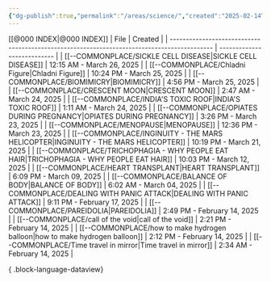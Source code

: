 ```yaml
---
{"dg-publish":true,"permalink":"/areas/science/","created":"2025-02-14T02:46:03.212+08:00"}
---
```


[[@000 INDEX\|@000 INDEX]]
| File                                                                                        | Created                     |
| ------------------------------------------------------------------------------------------- | --------------------------- |
| [[--COMMONPLACE/SICKLE CELL DISEASE\|SICKLE CELL DISEASE]]                               | 12:15 AM - March 26, 2025   |
| [[--COMMONPLACE/Chladni Figure\|Chladni Figure]]                                         | 10:24 PM - March 25, 2025   |
| [[--COMMONPLACE/BIOMIMICRY\|BIOMIMICRY]]                                                 | 4:56 PM - March 25, 2025    |
| [[--COMMONPLACE/CRESCENT MOON\|CRESCENT MOON]]                                           | 2:47 AM - March 24, 2025    |
| [[--COMMONPLACE/INDIA'S TOXIC ROOF\|INDIA'S TOXIC ROOF]]                                 | 1:11 AM - March 24, 2025    |
| [[--COMMONPLACE/OPIATES DURING PREGNANCY\|OPIATES DURING PREGNANCY]]                     | 3:26 PM - March 23, 2025    |
| [[--COMMONPLACE/MENOPAUSE\|MENOPAUSE]]                                                   | 12:36 PM - March 23, 2025   |
| [[--COMMONPLACE/INGINUITY - THE MARS HELICOPTER\|INGINUITY - THE MARS HELICOPTER]]       | 10:19 PM - March 21, 2025   |
| [[--COMMONPLACE/TRICHOPHAGIA - WHY PEOPLE EAT HAIR\|TRICHOPHAGIA - WHY PEOPLE EAT HAIR]] | 10:03 PM - March 12, 2025   |
| [[--COMMONPLACE/HEART TRANSPLANT\|HEART TRANSPLANT]]                                     | 6:09 PM - March 09, 2025    |
| [[--COMMONPLACE/BALANCE OF BODY\|BALANCE OF BODY]]                                       | 6:02 AM - March 04, 2025    |
| [[--COMMONPLACE/DEALING WITH PANIC ATTACK\|DEALING WITH PANIC ATTACK]]                   | 9:11 PM - February 17, 2025 |
| [[--COMMONPLACE/PAREIDOLIA\|PAREIDOLIA]]                                                 | 2:49 PM - February 14, 2025 |
| [[--COMMONPLACE/call of the void\|call of the void]]                                     | 2:21 PM - February 14, 2025 |
| [[--COMMONPLACE/how to make hydrogen balloon\|how to make hydrogen balloon]]             | 2:12 PM - February 14, 2025 |
| [[--COMMONPLACE/Time travel in mirror\|Time travel in mirror]]                           | 2:34 AM - February 14, 2025 |

{ .block-language-dataview}
